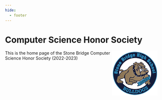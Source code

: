 ```yaml
---
hide:
  - footer
---
```


<!-- markdownlint-disable MD033 -->

# Computer Science Honor Society

<img src= "./assets/images/sbhs.png" alt="Stone Bridge Logo" height=150 width = 150 align="right">

This is the home page of the Stone Bridge Computer Science Honor Society (2022-2023)
